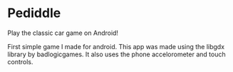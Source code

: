 # Pediddle
Play the classic car game on Android!

First simple game I made for android.  This app was made using the libgdx library by badlogicgames.  It also uses the phone 
accelorometer and touch controls.  
